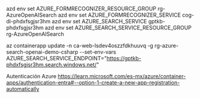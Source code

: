 azd env set AZURE_FORMRECOGNIZER_RESOURCE_GROUP rg-AzureOpenAISearch
azd env set AZURE_FORMRECOGNIZER_SERVICE cog-di-phdxfsgjsr3hm
azd env set AZURE_SEARCH_SERVICE gptkb-phdxfsgjsr3hm
azd env set AZURE_SEARCH_SERVICE_RESOURCE_GROUP rg-AzureOpenAISearch

az containerapp update -n ca-web-lsdev4oszzfdkhuuvq -g rg-azure-search-openai-demo-csharp --set-env-vars AZURE_SEARCH_SERVICE_ENDPOINT="https://gptkb-phdxfsgjsr3hm.search.windows.net/"


Autenticación Azure
https://learn.microsoft.com/es-mx/azure/container-apps/authentication-entra#--option-1-create-a-new-app-registration-automatically

